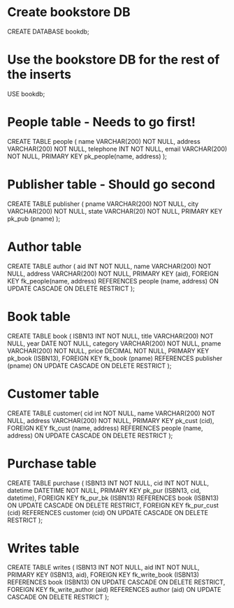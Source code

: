 # Create bookstore DB
CREATE DATABASE bookdb;

# Use the bookstore DB for the rest of the inserts
USE bookdb;

# People table - Needs to go first!
CREATE TABLE people (
  name      VARCHAR(200) NOT NULL,
  address   VARCHAR(200) NOT NULL,
  telephone INT          NOT NULL,
  email     VARCHAR(200) NOT NULL,
  PRIMARY KEY pk_people(name, address)
);

# Publisher table - Should go second
CREATE TABLE publisher (
  pname VARCHAR(200) NOT NULL,
  city  VARCHAR(200) NOT NULL,
  state VARCHAR(20)  NOT NULL,
  PRIMARY KEY pk_pub (pname)
);

# Author table
CREATE TABLE author (
  aid     INT          NOT NULL,
  name    VARCHAR(200) NOT NULL,
  address VARCHAR(200) NOT NULL,
  PRIMARY KEY (aid),
  FOREIGN KEY fk_people(name, address)
  REFERENCES people (name, address)
    ON UPDATE CASCADE
    ON DELETE RESTRICT
);

# Book table
CREATE TABLE book (
  ISBN13   INT          NOT NULL,
  title    VARCHAR(200) NOT NULL,
  year     DATE         NOT NULL,
  category VARCHAR(200) NOT NULL,
  pname    VARCHAR(200) NOT NULL,
  price    DECIMAL      NOT NULL,
  PRIMARY KEY pk_book (ISBN13),
  FOREIGN KEY fk_book (pname)
  REFERENCES publisher (pname)
    ON UPDATE CASCADE
    ON DELETE RESTRICT
);

# Customer table
CREATE TABLE customer(
  cid int NOT NULL,
  name VARCHAR(200) NOT NULL,
  address VARCHAR(200) NOT NULL,
  PRIMARY KEY pk_cust (cid),
  FOREIGN KEY fk_cust (name, address)
  REFERENCES people (name, address)
    ON UPDATE CASCADE
    ON DELETE RESTRICT
);

# Purchase table
CREATE TABLE purchase (
  ISBN13   INT      NOT NULL,
  cid      INT      NOT NULL,
  datetime DATETIME NOT NULL,
  PRIMARY KEY pk_pur (ISBN13, cid, datetime),
  FOREIGN KEY fk_pur_bk (ISBN13)
  REFERENCES book (ISBN13)
    ON UPDATE CASCADE
    ON DELETE RESTRICT,
  FOREIGN KEY fk_pur_cust (cid)
  REFERENCES customer (cid)
    ON UPDATE CASCADE
    ON DELETE RESTRICT
);

# Writes table
CREATE TABLE writes (
  ISBN13 INT NOT NULL,
  aid    INT NOT NULL,
  PRIMARY KEY (ISBN13, aid),
  FOREIGN KEY fk_write_book (ISBN13)
  REFERENCES book (ISBN13)
    ON UPDATE CASCADE
    ON DELETE RESTRICT,
  FOREIGN KEY fk_write_author (aid)
  REFERENCES author (aid)
    ON UPDATE CASCADE
    ON DELETE RESTRICT
);
